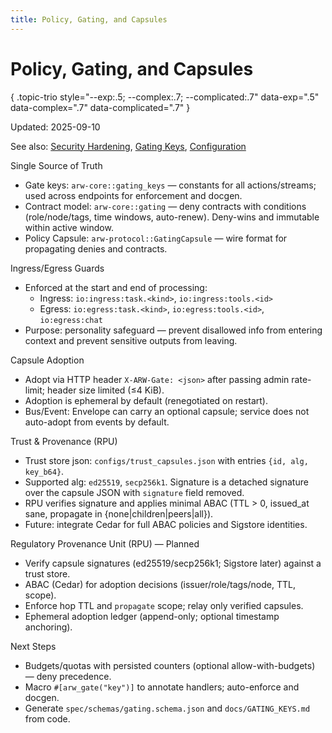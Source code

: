 ```yaml
---
title: Policy, Gating, and Capsules
---
```


# Policy, Gating, and Capsules
{ .topic-trio style="--exp:.5; --complex:.7; --complicated:.7" data-exp=".5" data-complex=".7" data-complicated=".7" }

Updated: 2025-09-10

See also: [Security Hardening](guide/security_hardening.md), [Gating Keys](GATING_KEYS.md), [Configuration](CONFIGURATION.md)

Single Source of Truth
- Gate keys: `arw-core::gating_keys` — constants for all actions/streams; used across endpoints for enforcement and docgen.
- Contract model: `arw-core::gating` — deny contracts with conditions (role/node/tags, time windows, auto-renew). Deny-wins and immutable within active window.
- Policy Capsule: `arw-protocol::GatingCapsule` — wire format for propagating denies and contracts.

Ingress/Egress Guards
- Enforced at the start and end of processing:
  - Ingress: `io:ingress:task.<kind>`, `io:ingress:tools.<id>`
  - Egress: `io:egress:task.<kind>`, `io:egress:tools.<id>`, `io:egress:chat`
- Purpose: personality safeguard — prevent disallowed info from entering context and prevent sensitive outputs from leaving.

Capsule Adoption
- Adopt via HTTP header `X-ARW-Gate: <json>` after passing admin rate-limit; header size limited (≤4 KiB).
- Adoption is ephemeral by default (renegotiated on restart).
- Bus/Event: Envelope can carry an optional capsule; service does not auto-adopt from events by default.

Trust & Provenance (RPU)
- Trust store json: `configs/trust_capsules.json` with entries `{id, alg, key_b64}`.
- Supported alg: `ed25519`, `secp256k1`. Signature is a detached signature over the capsule JSON with `signature` field removed.
- RPU verifies signature and applies minimal ABAC (TTL > 0, issued_at sane, propagate in {none|children|peers|all}).
- Future: integrate Cedar for full ABAC policies and Sigstore identities.

Regulatory Provenance Unit (RPU) — Planned
- Verify capsule signatures (ed25519/secp256k1; Sigstore later) against a trust store.
- ABAC (Cedar) for adoption decisions (issuer/role/tags/node, TTL, scope).
- Enforce hop TTL and `propagate` scope; relay only verified capsules.
- Ephemeral adoption ledger (append-only; optional timestamp anchoring).

Next Steps
- Budgets/quotas with persisted counters (optional allow-with-budgets) — deny precedence.
- Macro `#[arw_gate("key")]` to annotate handlers; auto-enforce and docgen.
- Generate `spec/schemas/gating.schema.json` and `docs/GATING_KEYS.md` from code.
